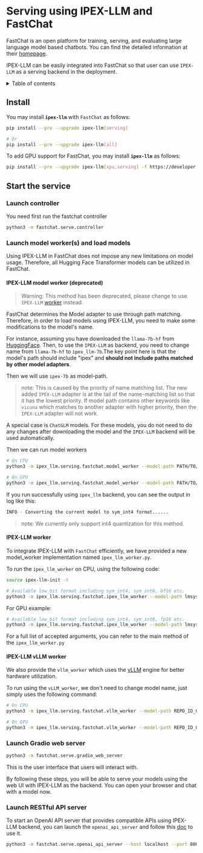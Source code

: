 # Serving using IPEX-LLM and FastChat

FastChat is an open platform for training, serving, and evaluating large language model based chatbots. You can find the detailed information at their [homepage](https://github.com/lm-sys/FastChat).

IPEX-LLM can be easily integrated into FastChat so that user can use `IPEX-LLM` as a serving backend in the deployment.

<details>
<summary>Table of contents</summary>

- [Install](#install)
- [Start the service](#start-the-service)
  - [Launch controller](#launch-controller)
  - [Launch model worker(s) and load models](#launch-model-workers-and-load-models)
    - [IPEX-LLM model worker (deprecated)](#ipex-llm-model-worker-deprecated)
    - [IPEX-LLM worker](#ipex-llm-worker)
    - [IPEX-LLM vLLM worker](#ipex-llm-vllm-worker)
  - [Launch Gradio web server](#launch-gradio-web-server)
  - [Launch RESTful API server](#launch-restful-api-server)

</details>

## Install

You may install **`ipex-llm`** with `FastChat` as follows:

```bash
pip install --pre --upgrade ipex-llm[serving]

# Or
pip install --pre --upgrade ipex-llm[all]
```

To add GPU support for FastChat, you may install **`ipex-llm`** as follows:

```bash
pip install --pre --upgrade ipex-llm[xpu,serving] -f https://developer.intel.com/ipex-whl-stable-xpu

```

## Start the service

### Launch controller

You need first run the fastchat controller

```bash
python3 -m fastchat.serve.controller
```

### Launch model worker(s) and load models

Using IPEX-LLM in FastChat does not impose any new limitations on model usage. Therefore, all Hugging Face Transformer models can be utilized in FastChat.

#### IPEX-LLM model worker (deprecated)

> Warning: This method has been deprecated, please change to use `IPEX-LLM` [worker](#ipex-llm-worker) instead.

FastChat determines the Model adapter to use through path matching. Therefore, in order to load models using IPEX-LLM, you need to make some modifications to the model's name.

For instance, assuming you have downloaded the `llama-7b-hf` from [HuggingFace](https://huggingface.co/decapoda-research/llama-7b-hf).  Then, to use the `IPEX-LLM` as backend, you need to change name from `llama-7b-hf` to `ipex_llm-7b`.The key point here is that the model's path should include "ipex" and **should not include paths matched by other model adapters**.

Then we will use `ipex-7b` as model-path.

> note: This is caused by the priority of name matching list. The new added `IPEX-LLM` adapter is at the tail of the name-matching list so that it has the lowest priority. If model path contains other keywords like `vicuna` which matches to another adapter with higher priority, then the `IPEX-LLM` adapter will not work.

A special case is `ChatGLM` models. For these models, you do not need to do any changes after downloading the model and the `IPEX-LLM` backend will be used automatically.

Then we can run model workers

```bash
# On CPU
python3 -m ipex_llm.serving.fastchat.model_worker --model-path PATH/TO/ipex_llm-7b --device cpu

# On GPU
python3 -m ipex_llm.serving.fastchat.model_worker --model-path PATH/TO/ipex_llm-7b --device xpu
```

If you run successfully using `ipex_llm` backend, you can see the output in log like this:

```bash
INFO - Converting the current model to sym_int4 format......
```

> note: We currently only support int4 quantization for this method.
</details>

#### IPEX-LLM worker

To integrate IPEX-LLM with `FastChat` efficiently, we have provided a new model_worker implementation named `ipex_llm_worker.py`.

To run the `ipex_llm_worker` on CPU, using the following code:

```bash
source ipex-llm-init -t

# Available low_bit format including sym_int4, sym_int8, bf16 etc.
python3 -m ipex_llm.serving.fastchat.ipex_llm_worker --model-path lmsys/vicuna-7b-v1.5 --low-bit "sym_int4" --trust-remote-code --device "cpu"
```

For GPU example:

```bash
# Available low_bit format including sym_int4, sym_int8, fp16 etc.
python3 -m ipex_llm.serving.fastchat.ipex_llm_worker --model-path lmsys/vicuna-7b-v1.5 --low-bit "sym_int4" --trust-remote-code --device "xpu"
```

For a full list of accepted arguments, you can refer to the main method of the `ipex_llm_worker.py`

#### IPEX-LLM vLLM worker

We also provide the `vllm_worker` which uses the [vLLM](https://github.com/intel-analytics/ipex-llm/tree/main/python/llm/example/CPU/vLLM-Serving) engine for better hardware utilization.

To run using the `vLLM_worker`,  we don't need to change model name, just simply uses the following command:

```bash
# On CPU
python3 -m ipex_llm.serving.fastchat.vllm_worker --model-path REPO_ID_OR_YOUR_MODEL_PATH --device cpu

# On GPU
python3 -m ipex_llm.serving.fastchat.vllm_worker --model-path REPO_ID_OR_YOUR_MODEL_PATH --device xpu
```

### Launch Gradio web server

```bash
python3 -m fastchat.serve.gradio_web_server
```

This is the user interface that users will interact with.

By following these steps, you will be able to serve your models using the web UI with IPEX-LLM as the backend. You can open your browser and chat with a model now.

### Launch RESTful API server

To start an OpenAI API server that provides compatible APIs using IPEX-LLM backend, you can launch the `openai_api_server` and follow this [doc](https://github.com/lm-sys/FastChat/blob/main/docs/openai_api.md) to use it.

```bash
python3 -m fastchat.serve.openai_api_server --host localhost --port 8000
```
